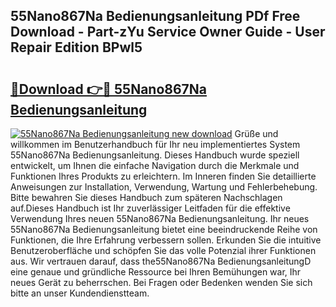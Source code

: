 ## 55Nano867Na Bedienungsanleitung PDf Free Download - Part-zYu Service Owner Guide - User Repair Edition BPwl5

# <h2><a href="http://df1uh6m.blite.top/?on=55Nano867Na+Bedienungsanleitung">🔗Download 👉🔴 55Nano867Na Bedienungsanleitung</a></h2>

[![55Nano867Na Bedienungsanleitung new download](https://i.imgur.com/lujVjoI.png)](http://df1uh6m.blite.top/?on=55Nano867Na+Bedienungsanleitung)
Grüße und willkommen im Benutzerhandbuch für Ihr neu implementiertes System 55Nano867Na Bedienungsanleitung. Dieses Handbuch wurde speziell entwickelt, um Ihnen die einfache Navigation durch die Merkmale und Funktionen Ihres Produkts zu erleichtern. Im Inneren finden Sie detaillierte Anweisungen zur Installation, Verwendung, Wartung und Fehlerbehebung. Bitte bewahren Sie dieses Handbuch zum späteren Nachschlagen auf.Dieses Handbuch ist Ihr zuverlässiger Leitfaden für die effektive Verwendung Ihres neuen 55Nano867Na Bedienungsanleitung. Ihr neues 55Nano867Na Bedienungsanleitung bietet eine beeindruckende Reihe von Funktionen, die Ihre Erfahrung verbessern sollen. Erkunden Sie die intuitive Benutzeroberfläche und schöpfen Sie das volle Potenzial ihrer Funktionen aus. Wir vertrauen darauf, dass the55Nano867Na BedienungsanleitungD eine genaue und gründliche Ressource bei Ihren Bemühungen war, Ihr neues Gerät zu beherrschen. Bei Fragen oder Bedenken wenden Sie sich bitte an unser Kundendienstteam.
